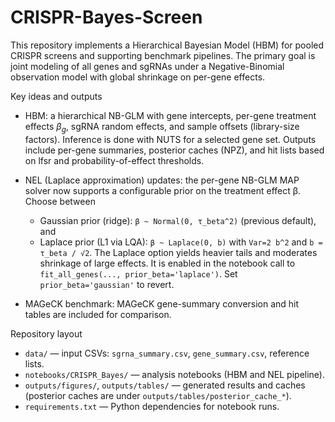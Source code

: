 # CRISPR-Bayes-Screen

This repository implements a Hierarchical Bayesian Model (HBM) for pooled CRISPR screens and supporting benchmark pipelines. The primary goal is joint modeling of all genes and sgRNAs under a Negative-Binomial observation model with global shrinkage on per-gene effects. 

Key ideas and outputs
- HBM: a hierarchical NB-GLM with gene intercepts, per-gene treatment effects $β_g$, sgRNA random effects, and sample offsets (library-size factors). Inference is done with NUTS for a selected gene set. Outputs include per-gene summaries, posterior caches (NPZ), and hit lists based on lfsr and probability-of-effect thresholds.

- NEL (Laplace approximation) updates: the per-gene NB-GLM MAP solver now supports a configurable prior on the treatment effect β. Choose between
  - Gaussian prior (ridge): `β ~ Normal(0, τ_beta^2)` (previous default), and
  - Laplace prior (L1 via LQA): `β ~ Laplace(0, b)` with `Var=2 b^2` and `b = τ_beta / √2`.
  The Laplace option yields heavier tails and moderates shrinkage of large effects. It is enabled in the notebook call to `fit_all_genes(..., prior_beta='laplace')`. Set `prior_beta='gaussian'` to revert.

- MAGeCK benchmark: MAGeCK gene-summary conversion and hit tables are included for comparison.

Repository layout
- `data/` — input CSVs: `sgrna_summary.csv`, `gene_summary.csv`, reference lists.
- `notebooks/CRISPR_Bayes/` — analysis notebooks (HBM and NEL pipeline).
- `outputs/figures/`, `outputs/tables/` — generated results and caches (posterior caches are under `outputs/tables/posterior_cache_*`).
- `requirements.txt` — Python dependencies for notebook runs.